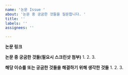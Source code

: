 ```yaml
---
name: '논문 Issue '
about: '논문 중 궁굼한 것들을 질문합니다. '
title: ''
labels: ''
assignees: ''

---
```


**논문 링크**

**논문 중 궁굼한 것들(필요시 스크린샷 첨부)**
1.
2.
3.


**해당 이슈를 또는 궁굼한 것들을 해결하기 위해 생각한 것들**
1.
2.
3.
